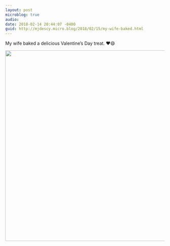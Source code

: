 ```yaml
---
layout: post
microblog: true
audio: 
date: 2018-02-14 20:44:07 -0400
guid: http://mjdescy.micro.blog/2018/02/15/my-wife-baked.html
---
```

My wife baked a delicious Valentine’s Day treat. ❤️😄

<img src="http://mjdescy.micro.blog/uploads/2018/7c8bb906e5.jpg" width="599" height="600" />

